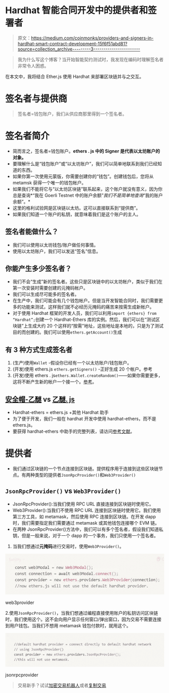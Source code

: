 # Hardhat 智能合同开发中的提供者和签署者

> 原文：<https://medium.com/coinmonks/providers-and-signers-in-hardhat-smart-contract-development-15f6f51abd81?source=collection_archive---------3----------------------->

> 我为什么写这个博客？当开始智能契约测试时，我发现在编码时理解签名者非常令人困惑。

在本文中，我将结合 Ether.js 使用 Hardhat 来部署区块链并与之交互。

# 签名者与提供商

> 签名者=钱包账户，我们从供应商那里得到一个签名者。

# 签名者简介

*   简而言之，签名者=钱包账户。**ethers . js 中的 Signer 是代表以太坊账户的对象。**
*   要理解什么是“钱包账户”或“以太坊账户”，我们可以简单地联系到我们已经知道的东西。
*   如果你第一次使用元蒙版，你需要创建你的“钱包”。创建钱包后，您将从 metamsk 获得一个唯一的钱包帐户。
*   如果我们不能将它与“以太坊区块链”联系起来，这个账户就没有意义，因为你总是查询*“我在 Goerli Testnet 中的账户余额”*我们不是简单地查询*“我的账户余额”。*
*   这里的格利试验网是区块链以太坊。这可以直接联系到“提供商”。
*   如果我们知道一个账户的私钥，就意味着我们是这个账户的主人。

## 签名者能做什么？

*   我们可以使用以太坊钱包/账户做任何事情。
*   使用以太坊账户，我们可以发送“签名”信息。

## 你能产生多少签名者？

*   我们不会“生成”新的签名者。这些只是区块链中的以太坊帐户，类似于我们在第一次安装时需要创建的元掩码帐户。
*   我们可以生成尽可能多的签名者。
*   在生产中，我们可能会有几个钱包帐户。但是当开发智能合同时，我们需要更多的功能来测试，这样我们就不必经历元掩码的痛苦来按需生成新帐户。
*   对于使用 Hardhat 框架的开发人员，我们可以利用`import {ethers} from “Hardhat”;`创建一个 Hardhat-Ethers 库的实例。然后，我们可以在“测试区块链”上生成大约 20 个这样的“按需”地址，这些地址是本地的，只是为了测试目的而创建的。我们可以使用`ethers.getAccount()`生成

## 有 3 种方式生成签名者

1.  (生产)使用`Wallet` -假设你已经有一个以太坊账户/钱包账户。
2.  (开发)使用 ethers.js `ethers.getSigners()` -正好生成 20 个帐户。参考
3.  (开发)使用 ethers . js`ethers.Wallet.createRandom()`——如果你需要更多，这将不断产生新的帐户一个接一个。[参考](https://ethereum.stackexchange.com/questions/123519/how-to-get-more-than-20-signers-with-ethers-js-hardhat-waffles)。

## [**安全帽-乙醚**](https://hardhat.org/plugins/nomiclabs-hardhat-ethers#hardhat-ethers) **vs** [**乙醚. js**](https://github.com/ethers-io/ethers.js/)

*   Hardhat-ethers = ethers.js +其他 Hardhat 助手
*   为了便于开发，我们一般在 hardhat 开发中使用 hardhat-ethers，而不是 ethers.js。
*   要获得 hardhat-ethers 中助手的完整列表，请访问[参考文献](https://hardhat.org/plugins/nomiclabs-hardhat-ethers#helpers)。

# 提供者

*   我们通过区块链的一个节点连接到区块链。提供程序用于连接到这些区块链节点。有两种类型的提供者`JsonRpcProvider()`和`Web3Provider()`

## `JsonRpcProvider()` vs `Web3Provider()`

*   JsonRpcProvider():当我们使用 RPC URL 直接连接到区块链时使用它。
*   Web3Provider():当我们不使用 RPC URL 连接到区块链时使用它。我们使用第三方工具，如 metamask，然后使用 RPC 连接到区块链。在开发 dapp 时，我们需要指定我们需要通过 metamask 或其他钱包连接哪个 EVM 链。
*   在两种 JsonRpcProvider()方法中，我们可以有多个签名者，假设我们知道私钥，但是一般来说，对于一个 dapp 的一个事务，我们只使用一个签名者。

1.  当我们想通过**元掩码**进行交易时，使用`Web3Provider()`。

![](img/2810b255fd389835a183f13b1b5d1f85.png)

web3provider

2.使用`JsonRpcProvider()`，当我们想通过编程直接使用账户的私钥访问区块链时，我们使用这个。这不会向用户显示任何窗口/弹出窗口，因为交易不需要连接到用户钱包。当我们不想用 metamask 钱包付款时，就用这个。

![](img/0375b4df59e2dc4c8b15a1058c1c886a.png)

jsonrpcprovider

> 交易新手？试试[加密交易机器人](/coinmonks/crypto-trading-bot-c2ffce8acb2a)或者[复制交易](/coinmonks/top-10-crypto-copy-trading-platforms-for-beginners-d0c37c7d698c)
